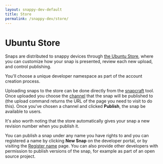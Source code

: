 ```yaml
---
layout: snappy-dev-default
title: Store
permalink: /snappy-dev/store/
---
```

# Ubuntu Store

Snaps are distributed to snappy devices through [the Ubuntu Store](https://myapps.developer.ubuntu.com/dev/click-apps/ "Ubuntu store"), where you can customize how your snap is presented, review each new upload, and control publishing.

You'll choose a unique developer namespace as part of the account creation process. 

Uploading snaps to the store can be done directly from the [snapcraft](../snapcraft_intro.md "snapcraft upload") tool. Once uploaded you choose the [channel](channels "channels") that the snap will be published to (the upload command returns the URL of the page you need to visit to do this). Once you've chosen a channel and clicked **Publish**, the snap be available to users.

It's also worth noting that the store automatically gives your snap a new revision number when you publish it.

You can publish a snap under any name you have rights to and you can registered a name by clicking **New Snap** on the developer portal, or by visiting the [Register name](https://myapps.developer.ubuntu.com/dev/click-apps/register-name/ "register name") page. You can also provide other developers with permission to publish versions of the snap, for example as part of an open source project.